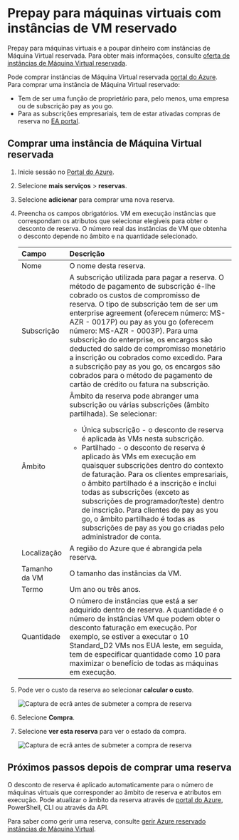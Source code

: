 # <a name="prepay-for-virtual-machines-with-reserved-vm-instances"></a>Prepay para máquinas virtuais com instâncias de VM reservado

Prepay para máquinas virtuais e a poupar dinheiro com instâncias de Máquina Virtual reservada. Para obter mais informações, consulte [oferta de instâncias de Máquina Virtual reservada](https://azure.microsoft.com/pricing/reserved-vm-instances/).

Pode comprar instâncias de Máquina Virtual reservada [portal do Azure](https://portal.azure.com). Para comprar uma instância de Máquina Virtual reservado:
-   Tem de ser uma função de proprietário para, pelo menos, uma empresa ou de subscrição pay as you go.
-   Para as subscrições empresariais, tem de estar ativadas compras de reserva no [EA portal](https://ea.azure.com).

## <a name="buy-a-reserved-virtual-machine-instance"></a>Comprar uma instância de Máquina Virtual reservada
1. Inicie sessão no [Portal do Azure](https://portal.azure.com).
2. Selecione **mais serviços** > **reservas**.
3. Selecione **adicionar** para comprar uma nova reserva.
4. Preencha os campos obrigatórios. VM em execução instâncias que correspondam os atributos que selecionar elegíveis para obter o desconto de reserva. O número real das instâncias de VM que obtenha o desconto depende no âmbito e na quantidade selecionado.

    | Campo      | Descrição|
    |:------------|:--------------|
    |Nome        |O nome desta reserva.| 
    |Subscrição|A subscrição utilizada para pagar a reserva. O método de pagamento de subscrição é-lhe cobrado os custos de compromisso de reserva. O tipo de subscrição tem de ser um enterprise agreement (oferecem número: MS-AZR - 0017P) ou pay as you go (oferecem número: MS-AZR - 0003P). Para uma subscrição do enterprise, os encargos são deducted do saldo de compromisso monetário a inscrição ou cobrados como excedido. Para a subscrição pay as you go, os encargos são cobrados para o método de pagamento de cartão de crédito ou fatura na subscrição.|    
    |Âmbito       |Âmbito da reserva pode abranger uma subscrição ou várias subscrições (âmbito partilhada). Se selecionar: <ul><li>Única subscrição - o desconto de reserva é aplicada às VMs nesta subscrição. </li><li>Partilhado - o desconto de reserva é aplicado às VMs em execução em quaisquer subscrições dentro do contexto de faturação. Para os clientes empresariais, o âmbito partilhado é a inscrição e inclui todas as subscrições (exceto as subscrições de programador/teste) dentro de inscrição. Para clientes de pay as you go, o âmbito partilhado é todas as subscrições de pay as you go criadas pelo administrador de conta.</li></ul>|
    |Localização    |A região do Azure que é abrangida pela reserva.|    
    |Tamanho da VM     |O tamanho das instâncias da VM.|
    |Termo        |Um ano ou três anos.|
    |Quantidade    |O número de instâncias que está a ser adquirido dentro de reserva. A quantidade é o número de instâncias VM que podem obter o desconto faturação em execução. Por exemplo, se estiver a executar o 10 Standard_D2 VMs nos EUA leste, em seguida, tem de especificar quantidade como 10 para maximizar o benefício de todas as máquinas em execução. |
5. Pode ver o custo da reserva ao selecionar **calcular o custo**.

    ![Captura de ecrã antes de submeter a compra de reserva](./media/virtual-machines-buy-compute-reservations/virtualmachines-reservedvminstance-purchase.png)

6. Selecione **Compra**.
7. Selecione **ver esta reserva** para ver o estado da compra.

    ![Captura de ecrã antes de submeter a compra de reserva](./media/virtual-machines-buy-compute-reservations/virtualmachines-reservedvmInstance-submit.png)

## <a name="next-steps-after-buying-a-reservation"></a>Próximos passos depois de comprar uma reserva
O desconto de reserva é aplicado automaticamente para o número de máquinas virtuais que corresponder ao âmbito de reserva e atributos em execução. Pode atualizar o âmbito da reserva através de [portal do Azure](https://portal.azure.com), PowerShell, CLI ou através da API. 

Para saber como gerir uma reserva, consulte [gerir Azure reservado instâncias de Máquina Virtual](../articles/billing/billing-manage-reserved-vm-instance.md).

